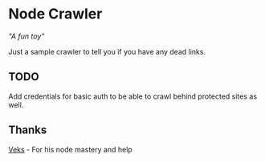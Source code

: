 Node Crawler
========

*"A fun toy"*

Just a sample crawler to tell you if you have any dead links.

TODO
------------------

Add credentials for basic auth to be able to crawl behind protected sites as well.

Thanks
------
[Veks][1] - For his node mastery and help


  [1]: http://github.com/kevzettler
